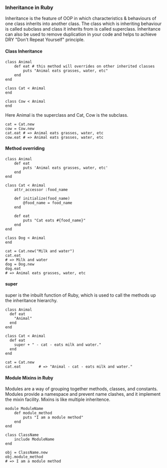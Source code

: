 ### Inheritance in Ruby

Inheritance is the feature of OOP in which characteristics & behaviours of one class inherits into another class. The class which is inheriting behaviour is called subclass and class it inherits from is called superclass. Inheritance can also be used to remove duplication in your code and helps to achieve DRY "Don't Repeat Yourself" principle.


#### Class Inheritance

```
class Animal
    def eat # this method will overrides on other inherited classes
        puts "Animal eats grasses, water, etc"
    end
end

class Cat < Animal
end

class Cow < Animal
end
```

Here Animal is the superclass and Cat, Cow is the subclass.

```
cat = Cat.new
cow = Cow.new
cat.eat # => Animal eats grasses, water, etc
cow.eat # => Animal eats grasses, water, etc
```

#### Method overriding

```
class Animal
    def eat
        puts 'Animal eats grasses, water, etc'
    end
end

class Cat < Animal
    attr_accessor :food_name

    def initialize(food_name)
        @food_name = food_name
    end

    def eat
        puts "Cat eats #{food_name}"
    end
end

class Dog < Animal
end
```

```
cat = Cat.new("Milk and water")
cat.eat
# => Milk and water
dog = Dog.new
dog.eat
# => Animal eats grasses, water, etc
```

#### super

super is the inbuilt function of Ruby, which is used to call the methods up the inheritance hierarchy.

```
class Animal
  def eat
    "Animal"
  end
end

class Cat < Animal
  def eat
    super + " - cat - eats milk and water."
  end
end

cat = Cat.new
cat.eat        # => "Animal - cat - eats milk and water."
```

#### Module Mixins in Ruby

Modules are a way of grouping together methods, classes, and constants. Modules provide a namespace and prevent name clashes, and it implement the mixin facility. Mixins is like multiple inheritence. 

```
module ModuleName
    def module_method
        puts "I am a module method"
    end
end

class ClassName
    include ModuleName
end
```

```
obj = ClassName.new
obj.module_method
# => I am a module method
```
